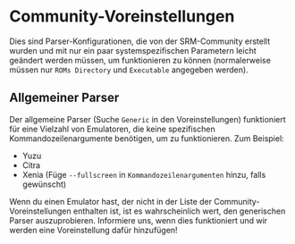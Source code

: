 # Community-Voreinstellungen
Dies sind Parser-Konfigurationen, die von der SRM-Community erstellt wurden und mit nur ein paar systemspezifischen Parametern leicht geändert werden müssen, um funktionieren zu können (normalerweise müssen nur `ROMs Directory` und `Executable` angegeben werden).

## Allgemeiner Parser
Der allgemeine Parser (Suche `Generic` in den Voreinstellungen) funktioniert für eine Vielzahl von Emulatoren, die keine spezifischen Kommandozeilenargumente benötigen, um zu funktionieren. Zum Beispiel:
* Yuzu
* Citra
* Xenia (Füge `--fullscreen` in `Kommandozeilenargumenten` hinzu, falls gewünscht)

Wenn du einen Emulator hast, der nicht in der Liste der Community-Voreinstellungen enthalten ist, ist es wahrscheinlich wert, den generischen Parser auszuprobieren. Informiere uns, wenn dies funktioniert und wir werden eine Voreinstellung dafür hinzufügen!
